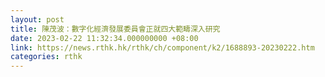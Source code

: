 ```yaml
---
layout: post
title: 陳茂波：數字化經濟發展委員會正就四大範疇深入研究
date: 2023-02-22 11:32:34.000000000 +08:00
link: https://news.rthk.hk/rthk/ch/component/k2/1688893-20230222.htm
categories: rthk
---
```



